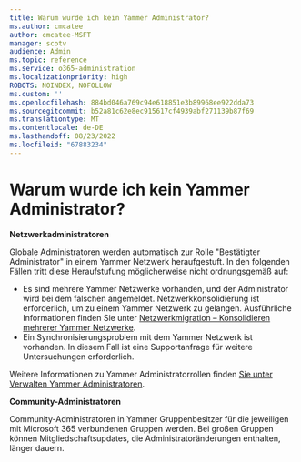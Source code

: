 ```yaml
---
title: Warum wurde ich kein Yammer Administrator?
ms.author: cmcatee
author: cmcatee-MSFT
manager: scotv
audience: Admin
ms.topic: reference
ms.service: o365-administration
ms.localizationpriority: high
ROBOTS: NOINDEX, NOFOLLOW
ms.custom: ''
ms.openlocfilehash: 884bd046a769c94e618851e3b89968ee922dda73
ms.sourcegitcommit: b52a81c62e8ec915617cf4939abf271139b87f69
ms.translationtype: MT
ms.contentlocale: de-DE
ms.lasthandoff: 08/23/2022
ms.locfileid: "67883234"
---
```

# <a name="why-didnt-i-become-a-yammer-administrator"></a>Warum wurde ich kein Yammer Administrator?

**Netzwerkadministratoren**

Globale Administratoren werden automatisch zur Rolle "Bestätigter Administrator" in einem Yammer Netzwerk heraufgestuft. In den folgenden Fällen tritt diese Heraufstufung möglicherweise nicht ordnungsgemäß auf:

- Es sind mehrere Yammer Netzwerke vorhanden, und der Administrator wird bei dem falschen angemeldet. Netzwerkkonsolidierung ist erforderlich, um zu einem Yammer Netzwerk zu gelangen. Ausführliche Informationen finden Sie unter [Netzwerkmigration – Konsolidieren mehrerer Yammer Netzwerke](https://docs.microsoft.com/yammer/configure-your-yammer-network/consolidate-multiple-yammer-networks).
- Ein Synchronisierungsproblem mit dem Yammer Netzwerk ist vorhanden. In diesem Fall ist eine Supportanfrage für weitere Untersuchungen erforderlich.

Weitere Informationen zu Yammer Administratorrollen finden [Sie unter Verwalten Yammer Administratoren](https://docs.microsoft.com/yammer/manage-yammer-users/manage-yammer-admins).

**Community-Administratoren**

Community-Administratoren in Yammer Gruppenbesitzer für die jeweiligen mit Microsoft 365 verbundenen Gruppen werden. Bei großen Gruppen können Mitgliedschaftsupdates, die Administratoränderungen enthalten, länger dauern.
